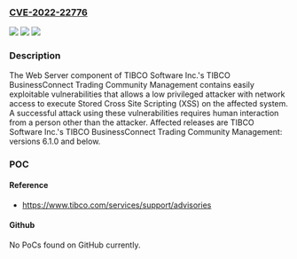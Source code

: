 ### [CVE-2022-22776](https://cve.mitre.org/cgi-bin/cvename.cgi?name=CVE-2022-22776)
![](https://img.shields.io/static/v1?label=Product&message=TIBCO%20BusinessConnect%20Trading%20Community%20Management&color=blue)
![](https://img.shields.io/static/v1?label=Version&message=unspecified%20&color=brightgreen)
![](https://img.shields.io/static/v1?label=Vulnerability&message=In%20the%20worst%20case%2C%20if%20the%20victim%20is%20a%20privileged%20administrator%2C%20successful%20execution%20of%20these%20vulnerabilities%20can%20result%20in%20an%20attacker%20gaining%20full%20administrative%20access%20to%20the%20affected%20system.&color=brightgreen)

### Description

The Web Server component of TIBCO Software Inc.'s TIBCO BusinessConnect Trading Community Management contains easily exploitable vulnerabilities that allows a low privileged attacker with network access to execute Stored Cross Site Scripting (XSS) on the affected system. A successful attack using these vulnerabilities requires human interaction from a person other than the attacker. Affected releases are TIBCO Software Inc.'s TIBCO BusinessConnect Trading Community Management: versions 6.1.0 and below.

### POC

#### Reference
- https://www.tibco.com/services/support/advisories

#### Github
No PoCs found on GitHub currently.

